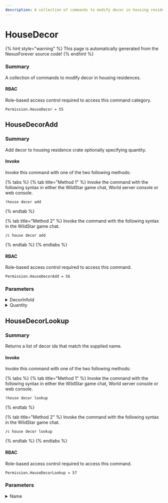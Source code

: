 ```yaml
---
description: A collection of commands to modify decor in housing residences.
---
```


# HouseDecor

{% hint style="warning" %}
This page is automatically generated from the NexusForever source code!
{% endhint %}

### Summary

A collection of commands to modify decor in housing residences.

#### RBAC

Role-based access control required to access this command category.

```
Permission.HouseDecor = 55
```

## HouseDecorAdd

### Summary

Add decor to housing residence crate optionally specifying quantity.

#### Invoke

Invoke this command with one of the two following methods:

{% tabs %}
{% tab title="Method 1" %}
Invoke the command with the following syntax in either the WildStar game chat, World server console or web console.

```
!house decor add
```
{% endtab %}

{% tab title="Method 2" %}
Invoke the command with the following syntax in the WildStar game chat.

```
/c house decor add
```
{% endtab %}
{% endtabs %}

#### RBAC

Role-based access control required to access this command.

```
Permission.HouseDecorAdd = 56
```

### Parameters

<details>

<summary>DecorInfoId</summary>

#### Summary

Decor info id entry to add to the crate.

#### Optional

No

</details>

<details>

<summary>Quantity</summary>

#### Summary

Quantity of decor to add to the crate.

#### Optional

No

</details>

## HouseDecorLookup

### Summary

Returns a list of decor ids that match the supplied name.

#### Invoke

Invoke this command with one of the two following methods:

{% tabs %}
{% tab title="Method 1" %}
Invoke the command with the following syntax in either the WildStar game chat, World server console or web console.

```
!house decor lookup
```
{% endtab %}

{% tab title="Method 2" %}
Invoke the command with the following syntax in the WildStar game chat.

```
/c house decor lookup
```
{% endtab %}
{% endtabs %}

#### RBAC

Role-based access control required to access this command.

```
Permission.HouseDecorLookup = 57
```

### Parameters

<details>

<summary>Name</summary>

#### Summary

Name or partial name of the housing decor item to search for.

#### Optional

No

</details>

